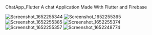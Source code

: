 # 
ChatApp_Flutter
A chat Application Made With Flutter and Firebase 

![Screenshot_1652255344](https://user-images.githubusercontent.com/63461718/167798127-6fab3597-ab44-4239-910c-d389dbf86470.png)
![Screenshot_1652255365](https://user-images.githubusercontent.com/63461718/167797995-08f3f866-746f-4ce4-935c-0fad289acfcc.png)
![Screenshot_1652255385](https://user-images.githubusercontent.com/63461718/167798034-7b987d2f-f706-4123-a6b9-47540c468b5a.png)
![Screenshot_1652255374](https://user-images.githubusercontent.com/63461718/167798071-72257ee0-a3d2-49e9-8ae7-3b57160cf083.png)
![Screenshot_1652255357](https://user-images.githubusercontent.com/63461718/167798103-c814c9be-12a7-4dfb-9ea5-0c6b555eb46a.png)
![Screenshot_1652248774](https://user-images.githubusercontent.com/63461718/167798318-30df3ed4-87a4-404c-9a60-3ea5dd6ba566.png)
